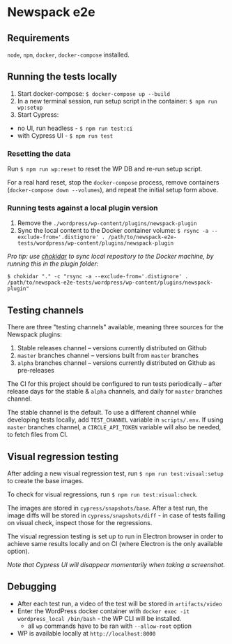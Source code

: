 # Newspack e2e

## Requirements

`node`, `npm`, `docker`, `docker-compose` installed.

## Running the tests locally

1. Start docker-compose: `$ docker-compose up --build`
1. In a new terminal session, run setup script in the container: `$ npm run wp:setup`
1. Start Cypress:
  - no UI, run headless - `$ npm run test:ci`
  - with Cypress UI - `$ npm run test`

### Resetting the data

Run `$ npm run wp:reset` to reset the WP DB and re-run setup script.

For a real hard reset, stop the `docker-compose` process, remove containers (`docker-compose down --volumes`), and repeat the initial setup form above.

### Running tests against a local plugin version

1. Remove the `./wordpress/wp-content/plugins/newspack-plugin`
1. Sync the local content to the Docker container volume: `$ rsync -a --exclude-from='.distignore' . /path/to/newspack-e2e-tests/wordpress/wp-content/plugins/newspack-plugin`

_Pro tip: use [chokidar](https://www.npmjs.com/package/chokidar) to sync local repository to the Docker machine, by running this in the plugin folder:_

```
$ chokidar "." -c "rsync -a --exclude-from='.distignore' . /path/to/newspack-e2e-tests/wordpress/wp-content/plugins/newspack-plugin"
```

## Testing channels

There are three "testing channels" available, meaning three sources for the Newspack plugins:

1. Stable releases channel – versions currently distributed on Github
1. `master` branches channel – versions built from `master` branches
1. `alpha` branches channel – versions currently distributed on Github as pre-releases

The CI for this project should be configured to run tests periodically – after release days for the stable & `alpha` channels, and daily for `master` branches channel.

The stable channel is the default. To use a different channel while developing tests locally, add `TEST_CHANNEL` variable in `scripts/.env`. If using `master` branches channel, a `CIRCLE_API_TOKEN` variable will also be needed, to fetch files from CI.

## Visual regression testing

After adding a new visual regression test, run `$ npm run test:visual:setup` to create the base images.

To check for visual regressions, run `$ npm run test:visual:check`.

The images are stored in `cypress/snapshots/base`. After a test run, the image diffs will be stored in `cypress/snapshots/diff` - in case of tests failing on visual check, inspect those for the regressions.

The visual regression testing is set up to run in Electron browser in order to achieve same results locally and on CI (where Electron is the only available option).

_Note that Cypress UI will disappear momentarily when taking a screenshot._

## Debugging

- After each test run, a video of the test will be stored in `artifacts/video`
- Enter the WordPress docker container with `docker exec -it wordpress_local /bin/bash` - the WP CLI will be installed.
  - all `wp` commands have to be ran with `--allow-root` option
- WP is available locally at `http://localhost:8000`

